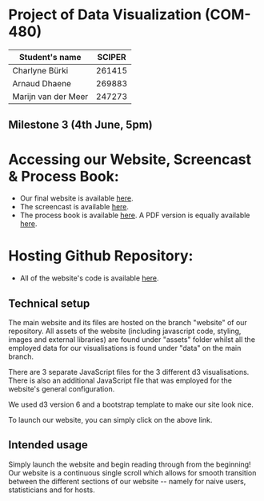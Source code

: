 # Project of Data Visualization (COM-480)

| Student's name | SCIPER |
| -------------- | ------ |
| Charlyne Bürki | 261415 |
| Arnaud Dhaene  | 269883 |
| Marijn van der Meer | 247273 |

## Milestone 3 (4th June, 5pm)

# Accessing our Website, Screencast & Process Book:

* Our final website is available [here](https://arnauddhaene.github.io/airbnb-visualized/).
* The screencast is available [here](https://youtu.be/YPW7INtsVQ0).
* The process book is available [here](https://docs.google.com/presentation/d/e/2PACX-1vR3lIwxF4JENsSGzBKgyljMQD1gPZVDIREuUVs-cf-JuzILeMPKcGmlflpbh8yjydpMUMgbZ0k_WIOn/pub?start=false&loop=true&delayms=15000&slide=id.p). A PDF version is equally available [here](https://github.com/com-480-data-visualization/data-visualization-project-2021-cam/blob/master/milestone3/Data%20Visualization%20Course%20EPFL%202021%20-%20Process%20Book%20team%20CAM.pdf).  

# Hosting Github Repository:
* All of the website's code is available [here](https://github.com/arnauddhaene/airbnb-visualized/tree/website).

## Technical setup

The main website and its files are hosted on the branch "website" of our repository. All assets of the website (including javascript code, styling, images and external libraries) are found under "assets" folder whilst all the employed data for our visualisations is found under "data" on the main branch. 

There are 3 separate JavaScript files for the 3 different d3 visualisations. There is also an additional JavaScript file that was employed for the website's general configuration.

We used d3 version 6 and a bootstrap template to make our site look nice. 

To launch our website, you can simply click on the above link. 

## Intended usage

Simply launch the website and begin reading through from the beginning! Our website is a continuous single scroll which allows for smooth transition between the different sections of our website -- namely for naive users, statisticians and for hosts. 
